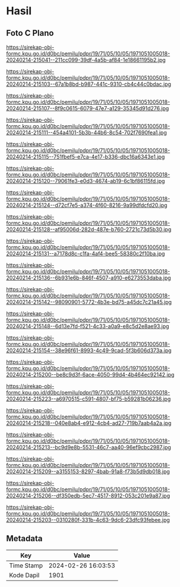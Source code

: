 # Hasil

## Foto C Plano

https://sirekap-obj-formc.kpu.go.id/d0bc/pemilu/pdpr/19/71/05/10/05/1971051005018-20240214-215041--211cc099-39df-4a5b-af84-1e18661195b2.jpg

https://sirekap-obj-formc.kpu.go.id/d0bc/pemilu/pdpr/19/71/05/10/05/1971051005018-20240214-215103--67a1b8bd-b987-441c-9310-cb4c44c0bdac.jpg

https://sirekap-obj-formc.kpu.go.id/d0bc/pemilu/pdpr/19/71/05/10/05/1971051005018-20240214-215107--8f9c0615-6079-47e7-a129-35345d91d276.jpg

https://sirekap-obj-formc.kpu.go.id/d0bc/pemilu/pdpr/19/71/05/10/05/1971051005018-20240214-215111--454a4101-5b3b-44b6-8c54-702f7690fea1.jpg

https://sirekap-obj-formc.kpu.go.id/d0bc/pemilu/pdpr/19/71/05/10/05/1971051005018-20240214-215115--751fbef5-e7ca-4e17-b336-dbc16a6343e1.jpg

https://sirekap-obj-formc.kpu.go.id/d0bc/pemilu/pdpr/19/71/05/10/05/1971051005018-20240214-215120--79061fe3-e0d3-4674-ab19-6c1bf86115fd.jpg

https://sirekap-obj-formc.kpu.go.id/d0bc/pemilu/pdpr/19/71/05/10/05/1971051005018-20240214-215124--d72cf7e5-a374-4f60-8216-9a99dfdcfd20.jpg

https://sirekap-obj-formc.kpu.go.id/d0bc/pemilu/pdpr/19/71/05/10/05/1971051005018-20240214-215128--af95006d-282d-487e-b760-2721c73d5b30.jpg

https://sirekap-obj-formc.kpu.go.id/d0bc/pemilu/pdpr/19/71/05/10/05/1971051005018-20240214-215131--a7178d8c-c1fa-4af4-bee5-58380c2f10ba.jpg

https://sirekap-obj-formc.kpu.go.id/d0bc/pemilu/pdpr/19/71/05/10/05/1971051005018-20240214-215136--6b931e6b-846f-4507-a910-e6273553daba.jpg

https://sirekap-obj-formc.kpu.go.id/d0bc/pemilu/pdpr/19/71/05/10/05/1971051005018-20240214-215142--98090901-5772-4b3e-bd75-a45dc7c21a45.jpg

https://sirekap-obj-formc.kpu.go.id/d0bc/pemilu/pdpr/19/71/05/10/05/1971051005018-20240214-215148--6d13e7fd-f521-4c33-a0a9-e8c5d2e8ae93.jpg

https://sirekap-obj-formc.kpu.go.id/d0bc/pemilu/pdpr/19/71/05/10/05/1971051005018-20240214-215154--38e96f61-8993-4c49-9cad-5f3b606d373a.jpg

https://sirekap-obj-formc.kpu.go.id/d0bc/pemilu/pdpr/19/71/05/10/05/1971051005018-20240214-215200--be8c9d3f-6ace-4050-99d4-4b464ec92142.jpg

https://sirekap-obj-formc.kpu.go.id/d0bc/pemilu/pdpr/19/71/05/10/05/1971051005018-20240214-215223--a6970515-c591-4807-bf75-b59281b06236.jpg

https://sirekap-obj-formc.kpu.go.id/d0bc/pemilu/pdpr/19/71/05/10/05/1971051005018-20240214-215218--040e8ab4-e912-4cb4-ad27-719b7aab4a2a.jpg

https://sirekap-obj-formc.kpu.go.id/d0bc/pemilu/pdpr/19/71/05/10/05/1971051005018-20240214-215213--bc9d9e8b-5531-46c7-aa40-96ef9cbc2987.jpg

https://sirekap-obj-formc.kpu.go.id/d0bc/pemilu/pdpr/19/71/05/10/05/1971051005018-20240214-215209--a3155153-8297-4bab-91a8-f73b5d9db018.jpg

https://sirekap-obj-formc.kpu.go.id/d0bc/pemilu/pdpr/19/71/05/10/05/1971051005018-20240214-215206--df350edb-5ec7-4517-8912-053c201e9a87.jpg

https://sirekap-obj-formc.kpu.go.id/d0bc/pemilu/pdpr/19/71/05/10/05/1971051005018-20240214-215203--0310280f-331b-4c63-9dc6-23dfc93febee.jpg


## Metadata

| Key        | Value               |
| ---------- | ------------------- |
| Time Stamp | 2024-02-26 16:03:53 |
| Kode Dapil | 1901                |



